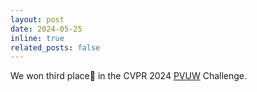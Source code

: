 ```yaml
---
layout: post
date: 2024-05-25
inline: true
related_posts: false
---
```


We won third place🥉 in the CVPR 2024 [PVUW](https://codalab.lisn.upsaclay.fr/competitions/9743) Challenge.
